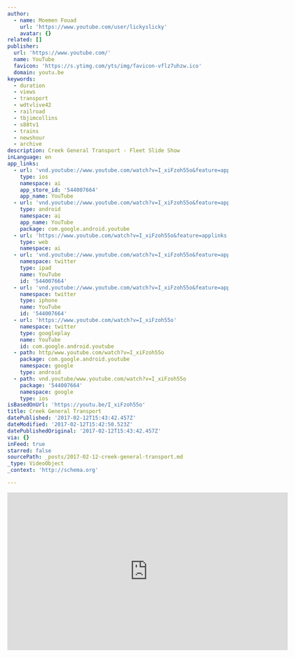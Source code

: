 ```yaml
---
author:
  - name: Moemen Fouad
    url: 'https://www.youtube.com/user/lickyslicky'
    avatar: {}
related: []
publisher:
  url: 'https://www.youtube.com/'
  name: YouTube
  favicon: 'https://s.ytimg.com/yts/img/favicon-vflz7uhzw.ico'
  domain: youtu.be
keywords:
  - duration
  - views
  - transport
  - wdtvlive42
  - railroad
  - tbjimcollins
  - s88tv1
  - trains
  - newshour
  - archive
description: Creek General Transport - Fleet Slide Show
inLanguage: en
app_links:
  - url: 'vnd.youtube://www.youtube.com/watch?v=I_xiFzoh55o&feature=applinks'
    type: ios
    namespace: ai
    app_store_id: '544007664'
    app_name: YouTube
  - url: 'vnd.youtube://www.youtube.com/watch?v=I_xiFzoh55o&feature=applinks'
    type: android
    namespace: ai
    app_name: YouTube
    package: com.google.android.youtube
  - url: 'https://www.youtube.com/watch?v=I_xiFzoh55o&feature=applinks'
    type: web
    namespace: ai
  - url: 'vnd.youtube://www.youtube.com/watch?v=I_xiFzoh55o&feature=applinks'
    namespace: twitter
    type: ipad
    name: YouTube
    id: '544007664'
  - url: 'vnd.youtube://www.youtube.com/watch?v=I_xiFzoh55o&feature=applinks'
    namespace: twitter
    type: iphone
    name: YouTube
    id: '544007664'
  - url: 'https://www.youtube.com/watch?v=I_xiFzoh55o'
    namespace: twitter
    type: googleplay
    name: YouTube
    id: com.google.android.youtube
  - path: http/www.youtube.com/watch?v=I_xiFzoh55o
    package: com.google.android.youtube
    namespace: google
    type: android
  - path: vnd.youtube/www.youtube.com/watch?v=I_xiFzoh55o
    package: '544007664'
    namespace: google
    type: ios
isBasedOnUrl: 'https://youtu.be/I_xiFzoh55o'
title: Creek General Transport
datePublished: '2017-02-12T15:43:42.457Z'
dateModified: '2017-02-12T15:42:50.523Z'
datePublishedOriginal: '2017-02-12T15:43:42.457Z'
via: {}
inFeed: true
starred: false
sourcePath: _posts/2017-02-12-creek-general-transport.md
_type: VideoObject
_context: 'http://schema.org'

---
```

<iframe src="https://cdn.embedly.com/widgets/media.html?src=https%3A%2F%2Fwww.youtube.com%2Fembed%2FI_xiFzoh55o%3Ffeature%3Doembed&amp;url=http%3A%2F%2Fwww.youtube.com%2Fwatch%3Fv%3DI_xiFzoh55o&amp;image=https%3A%2F%2Fi.ytimg.com%2Fvi%2FI_xiFzoh55o%2Fhqdefault.jpg&amp;key=b7d04c9b404c499eba89ee7072e1c4f7&amp;type=text%2Fhtml&amp;schema=youtube" width="640" height="360" scrolling="no" frameborder="0" allowfullscreen="" style=""></iframe>
